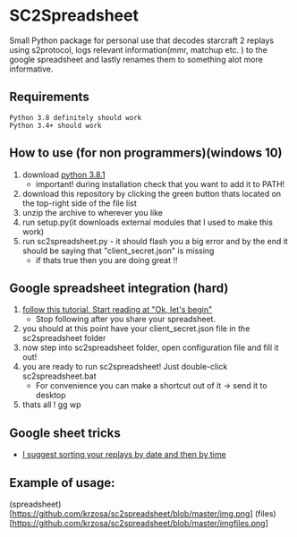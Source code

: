 # SC2Spreadsheet
Small Python package for personal use that decodes 
starcraft 2 replays using s2protocol, logs relevant 
information(mmr, matchup etc. ) to the google spreadsheet
and lastly renames them to something alot more informative.

## Requirements
    Python 3.8 definitely should work
    Python 3.4+ should work

## How to use (for non programmers)(windows 10)
1. download [python 3.8.1](https://www.python.org/downloads/)
    * important! during installation check that you want to add it to PATH!
1. download this repository by clicking the green button 
thats located on the top-right side of the file list
1. unzip the archive to wherever you like
1. run setup.py(it downloads external modules that I used to make this work)
1. run sc2spreadsheet.py - it should flash you a big error and by the end
it should be saying that "client_secret.json" is missing
    * if thats true then you are doing great !!
## Google spreadsheet integration (hard)
1. [follow this tutorial. Start reading at "Ok, let's begin"](https://medium.com/@denisluiz/python-with-google-sheets-service-account-step-by-step-8f74c26ed28e)
    * Stop following after you share your spreadsheet.
1. you should at this point have your client_secret.json file
in the sc2spreadsheet folder
1. now step into sc2spreadsheet folder, open configuration file and fill it out!
1. you are ready to run sc2spreadsheet! Just double-click
sc2spreadsheet.bat
    * For convenience you can make a shortcut out of
it -> send it to desktop
1. thats all ! gg wp

## Google sheet tricks
*  [I suggest sorting your replays by date and then by time](https://support.google.com/docs/answer/3540681?co=GENIE.Platform%3DDesktop&hl=en)

## Example of usage:
(spreadsheet)[https://github.com/krzosa/sc2spreadsheet/blob/master/img.png]
(files)[https://github.com/krzosa/sc2spreadsheet/blob/master/imgfiles.png]


